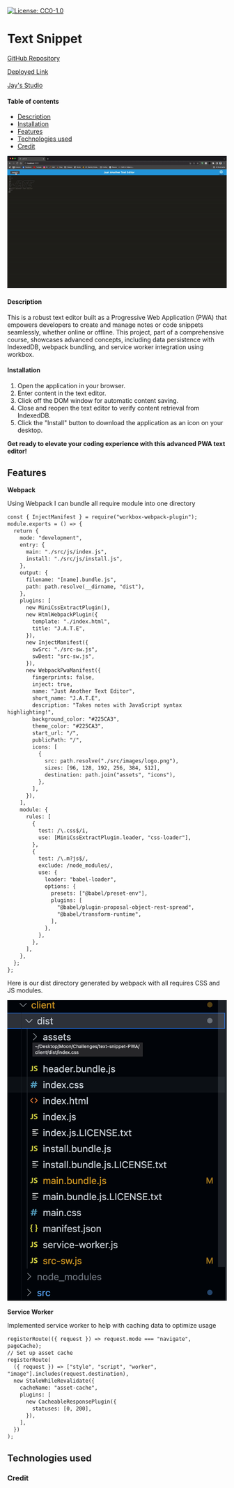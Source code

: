 [![License: CC0-1.0](https://licensebuttons.net/l/zero/1.0/80x15.png)](http://creativecommons.org/publicdomain/zero/1.0/)

# Text Snippet

[GitHub Repository](https://github.com/Truecoding4life/text-snippet-PWA)

[Deployed Link](https://boiling-lowlands-40577-2b4b9eb554b0.herokuapp.com/)

[Jay's Studio](https://truecoding4life.github.io/Jaystudio/)

#### Table of contents
* [Description](#description)
* [Installation](#installation)
* [Features](#features)
* [Technologies used](#technologies-used)
* [Credit](#credit)

![installation](./client/src/images/install%20app.gif)

#### Description
This is a robust text editor built as a Progressive Web Application (PWA) that empowers developers to create and manage notes or code snippets seamlessly, whether online or offline. This project, part of a comprehensive course, showcases advanced concepts, including data persistence with IndexedDB, webpack bundling, and service worker integration using workbox.


#### Installation
1. Open the application in your browser.
2. Enter content in the text editor.
3. Click off the DOM window for automatic content saving.
4. Close and reopen the text editor to verify content retrieval from IndexedDB.
5. Click the "Install" button to download the application as an icon on your desktop.

**Get ready to elevate your coding experience with this advanced PWA text editor!**

## Features

**Webpack**

Using Webpack I can bundle all require module into one directory 

```
const { InjectManifest } = require("workbox-webpack-plugin");
module.exports = () => {
  return {
    mode: "development",
    entry: {
      main: "./src/js/index.js",
      install: "./src/js/install.js",
    },
    output: {
      filename: "[name].bundle.js",
      path: path.resolve(__dirname, "dist"),
    },
    plugins: [
      new MiniCssExtractPlugin(),
      new HtmlWebpackPlugin({
        template: "./index.html",
        title: "J.A.T.E",
      }),
      new InjectManifest({
        swSrc: "./src-sw.js",
        swDest: "src-sw.js",
      }),
      new WebpackPwaManifest({
        fingerprints: false,
        inject: true,
        name: "Just Another Text Editor",
        short_name: "J.A.T.E",
        description: "Takes notes with JavaScript syntax highlighting!",
        background_color: "#225CA3",
        theme_color: "#225CA3",
        start_url: "/",
        publicPath: "/",
        icons: [
          {
            src: path.resolve("./src/images/logo.png"),
            sizes: [96, 128, 192, 256, 384, 512],
            destination: path.join("assets", "icons"),
          },
        ],
      }),
    ],
    module: {
      rules: [
        {
          test: /\.css$/i,
          use: [MiniCssExtractPlugin.loader, "css-loader"],
        },
        {
          test: /\.m?js$/,
          exclude: /node_modules/,
          use: {
            loader: "babel-loader",
            options: {
              presets: ["@babel/preset-env"],
              plugins: [
                "@babel/plugin-proposal-object-rest-spread",
                "@babel/transform-runtime",
              ],
            },
          },
        },
      ],
    },
  };
};

```

Here is our dist directory generated by webpack with all requires CSS and JS modules.

![dist directory](./client/src/images/dist.png)

**Service Worker**

Implemented service worker to help with caching data to optimize usage
```
registerRoute(({ request }) => request.mode === "navigate", pageCache);
// Set up asset cache
registerRoute(
  ({ request }) => ["style", "script", "worker", "image"].includes(request.destination),
  new StaleWhileRevalidate({
    cacheName: "asset-cache",
    plugins: [
      new CacheableResponsePlugin({
        statuses: [0, 200],
      }),
    ],
  })
);

```




## Technologies used



### Credit